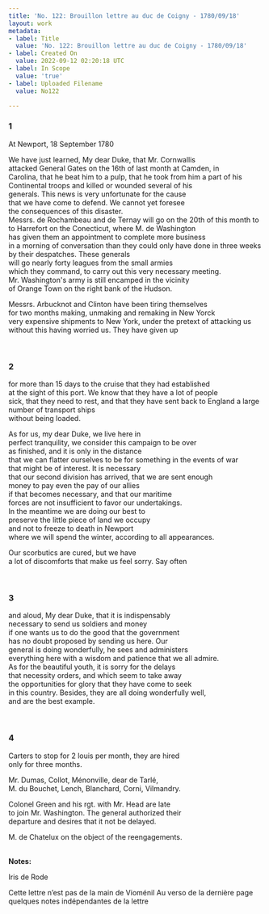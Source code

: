 ```yaml
---
title: 'No. 122: Brouillon lettre au duc de Coigny - 1780/09/18'
layout: work
metadata:
- label: Title
  value: 'No. 122: Brouillon lettre au duc de Coigny - 1780/09/18'
- label: Created On
  value: 2022-09-12 02:20:18 UTC
- label: In Scope
  value: 'true'
- label: Uploaded Filename
  value: No122

---
```

<div class="pages">
<div id="translation-32541624">
<h3>1</h3>
<div class="page-content">
<p>At Newport, 18 September 1780</p>
<p>We have just learned, My dear Duke, that Mr. Cornwallis<br/>
attacked General Gates on the 16th of last month at Camden, in <br/>
Carolina, that he beat him to a pulp, that he took from him a part of his<br/>
Continental troops and killed or wounded several of his<br/>
generals. This news is very unfortunate for the cause<br/>
that we have come to defend. We cannot yet foresee<br/>
the consequences of this disaster.<br/>
Messrs. de Rochambeau and de Ternay will go on the 20th of this month to<br/>
to Harrefort on the Conecticut, where M. de Washington<br/>
has given them an appointment to complete more business<br/>
in a morning of conversation than they could only have done in three weeks<br/>
by their despatches. These generals <br/>
will go nearly forty leagues from the small armies<br/>
which they command, to carry out this very necessary meeting. <br/>
Mr. Washington's army is still encamped in the vicinity<br/>
of Orange Town on the right bank of the Hudson.</p>
<p>Messrs. Arbucknot and Clinton have been tiring themselves <br/>
for two months making, unmaking and remaking in New Yorck <br/>
very expensive shipments to New York, under the pretext of attacking us<br/>
without this having worried us. They have given up</p>
</div>
</div>
<br />
<div id="translation-32541625">
<h3>2</h3>
<div class="page-content">
<p>for more than 15 days to the cruise that they had established<br/>
at the sight of this port. We know that they have a lot of people<br/>
sick, that they need to rest, and that they have sent back to England a large number of transport ships<br/>
without being loaded.</p>
<p>As for us, my dear Duke, we live here in <br/>
perfect tranquility, we consider this campaign to be over<br/>
as finished, and it is only in the distance <br/>
that we can flatter ourselves to be for something in the events of war<br/>
that might be of interest. It is necessary<br/>
that our second division has arrived, that we are sent enough<br/>
money to pay even the pay of our allies<br/>
if that becomes necessary, and that our maritime<br/>
forces are not insufficient to favor our undertakings.<br/>
In the meantime we are doing our best to<br/>
preserve the little piece of land we occupy <br/>
and not to freeze to death in Newport<br/>
where we will spend the winter, according to all appearances.</p>
<p>Our scorbutics are cured, but we have <br/>
a lot of discomforts that make us feel sorry. Say often</p>
</div>
</div>
<br />
<div id="translation-32541626">
<h3>3</h3>
<div class="page-content">
<p>and aloud, My dear Duke, that it is indispensably<br/>
necessary to send us soldiers and money<br/>
if one wants us to do the good that the government<br/>
has no doubt proposed by sending us here. Our<br/>
general is doing wonderfully, he sees and administers<br/>
everything here with a wisdom and patience that we all admire.<br/>
As for the beautiful youth, it is sorry for the delays<br/>
that necessity orders, and which seem to take away<br/>
the opportunities for glory that they have come to seek<br/>
in this country. Besides, they are all doing wonderfully well,<br/>
and are the best example.</p>
</div>
</div>
<br />
<div id="translation-32541627">
<h3>4</h3>
<div class="page-content">
<p>Carters to stop for 2 louis per month, they are hired<br/>
only for three months.</p>
<p>Mr. Dumas, Collot, Ménonville, dear de Tarlé,<br/>
M. du Bouchet, Lench, Blanchard, Corni, Vilmandry.</p>
<p>Colonel Green and his rgt. with Mr. Head are late <br/>
to join Mr. Washington. The general authorized their <br/>
departure and desires that it not be delayed.</p>
<p>M. de Chatelux on the object of the reengagements.</p>
</div>
</div>
<br />
<div class="page-notes">
<strong>Notes:</strong>
<div>
<p><span class="page-note-username">Iris de Rode</span></p>
<p class="page-note-content">Cette lettre n’est pas de la main de Vioménil 
Au verso de la dernière page quelques notes indépendantes de la lettre </p>
</div>
</div>
</div>